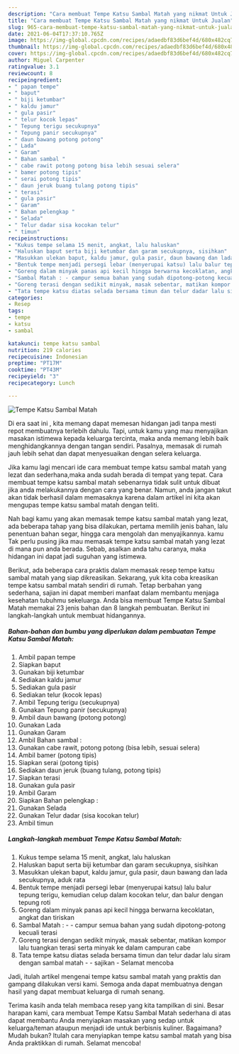 ```yaml
---
description: "Cara membuat Tempe Katsu Sambal Matah yang nikmat Untuk Jualan"
title: "Cara membuat Tempe Katsu Sambal Matah yang nikmat Untuk Jualan"
slug: 965-cara-membuat-tempe-katsu-sambal-matah-yang-nikmat-untuk-jualan
date: 2021-06-04T17:37:10.765Z
image: https://img-global.cpcdn.com/recipes/adaedbf83d6bef4d/680x482cq70/tempe-katsu-sambal-matah-foto-resep-utama.jpg
thumbnail: https://img-global.cpcdn.com/recipes/adaedbf83d6bef4d/680x482cq70/tempe-katsu-sambal-matah-foto-resep-utama.jpg
cover: https://img-global.cpcdn.com/recipes/adaedbf83d6bef4d/680x482cq70/tempe-katsu-sambal-matah-foto-resep-utama.jpg
author: Miguel Carpenter
ratingvalue: 3.1
reviewcount: 8
recipeingredient:
- " papan tempe"
- " baput"
- " biji ketumbar"
- " kaldu jamur"
- " gula pasir"
- " telur kocok lepas"
- " Tepung terigu secukupnya"
- " Tepung panir secukupnya"
- " daun bawang potong potong"
- " Lada"
- " Garam"
- " Bahan sambal "
- " cabe rawit potong potong bisa lebih sesuai selera"
- " bamer potong tipis"
- " serai potong tipis"
- " daun jeruk buang tulang potong tipis"
- " terasi"
- " gula pasir"
- " Garam"
- " Bahan pelengkap "
- " Selada"
- " Telur dadar sisa kocokan telur"
- " timun"
recipeinstructions:
- "Kukus tempe selama 15 menit, angkat, lalu haluskan"
- "Haluskan baput serta biji ketumbar dan garam secukupnya, sisihkan"
- "Masukkan ulekan baput, kaldu jamur, gula pasir, daun bawang dan lada secukupnya, aduk rata"
- "Bentuk tempe menjadi persegi lebar (menyerupai katsu) lalu balur tepung terigu, kemudian celup dalam kocokan telur, dan balur dengan tepung roti"
- "Goreng dalam minyak panas api kecil hingga berwarna kecoklatan, angkat dan tiriskan"
- "Sambal Matah : - campur semua bahan yang sudah dipotong-potong kecuali terasi"
- "Goreng terasi dengan sedikit minyak, masak sebentar, matikan kompor lalu tuangkan terasi serta minyak ke dalam campuran cabe"
- "Tata tempe katsu diatas selada bersama timun dan telur dadar lalu siram dengan sambal matah - sajikan Selamat mencoba"
categories:
- Resep
tags:
- tempe
- katsu
- sambal

katakunci: tempe katsu sambal 
nutrition: 219 calories
recipecuisine: Indonesian
preptime: "PT17M"
cooktime: "PT43M"
recipeyield: "3"
recipecategory: Lunch

---
```



![Tempe Katsu Sambal Matah](https://img-global.cpcdn.com/recipes/adaedbf83d6bef4d/680x482cq70/tempe-katsu-sambal-matah-foto-resep-utama.jpg)

Di era  saat ini , kita memang dapat memesan hidangan jadi tanpa mesti repot membuatnya terlebih dahulu. Tapi, untuk kamu yang mau menyajikan masakan istimewa kepada keluarga tercinta, maka anda memang lebih baik menghidangkannya dengan tangan sendiri. Pasalnya, memasak di rumah jauh lebih sehat dan dapat menyesuaikan dengan selera keluarga.

Jika kamu lagi mencari ide cara membuat tempe katsu sambal matah yang lezat dan sederhana,maka anda sudah berada di tempat yang tepat. Cara membuat tempe katsu sambal matah  sebenarnya tidak sulit untuk dibuat jika anda melakukannya dengan cara yang benar. Namun, anda jangan takut akan tidak berhasil dalam memasaknya 
karena dalam artikel ini kita akan mengupas tempe katsu sambal matah dengan teliti.  



Nah bagi kamu yang akan memasak tempe katsu sambal matah yang lezat, ada beberapa tahap yang bisa dilakukan, pertama memilih jenis bahan, lalu penentuan bahan segar, hingga cara mengolah dan menyajikannya. kamu Tak perlu pusing jika mau memasak tempe katsu sambal matah yang lezat di mana pun anda berada. Sebab, asalkan anda  tahu caranya, maka hidangan ini dapat jadi suguhan yang istimewa.

Berikut, ada beberapa cara praktis  dalam memasak resep tempe katsu sambal matah yang siap dikreasikan. Sekarang, yuk kita coba kreasikan tempe katsu sambal matah sendiri di rumah. Tetap berbahan yang sederhana, sajian ini dapat memberi manfaat dalam membantu menjaga kesehatan tubuhmu sekeluarga. Anda bisa membuat Tempe Katsu Sambal Matah memakai 23 jenis bahan dan 8 langkah pembuatan. Berikut ini langkah-langkah untuk membuat hidangannya.

<!--inarticleads1-->

##### Bahan-bahan dan bumbu yang diperlukan dalam pembuatan Tempe Katsu Sambal Matah:

1. Ambil  papan tempe
1. Siapkan  baput
1. Gunakan  biji ketumbar
1. Sediakan  kaldu jamur
1. Sediakan  gula pasir
1. Sediakan  telur (kocok lepas)
1. Ambil  Tepung terigu (secukupnya)
1. Gunakan  Tepung panir (secukupnya)
1. Ambil  daun bawang (potong potong)
1. Gunakan  Lada
1. Gunakan  Garam
1. Ambil  Bahan sambal :
1. Gunakan  cabe rawit, potong potong (bisa lebih, sesuai selera)
1. Ambil  bamer (potong tipis)
1. Siapkan  serai (potong tipis)
1. Sediakan  daun jeruk (buang tulang, potong tipis)
1. Siapkan  terasi
1. Gunakan  gula pasir
1. Ambil  Garam
1. Siapkan  Bahan pelengkap :
1. Gunakan  Selada
1. Gunakan  Telur dadar (sisa kocokan telur)
1. Ambil  timun




<!--inarticleads2-->

##### Langkah-langkah membuat Tempe Katsu Sambal Matah:

1. Kukus tempe selama 15 menit, angkat, lalu haluskan
1. Haluskan baput serta biji ketumbar dan garam secukupnya, sisihkan
1. Masukkan ulekan baput, kaldu jamur, gula pasir, daun bawang dan lada secukupnya, aduk rata
1. Bentuk tempe menjadi persegi lebar (menyerupai katsu) lalu balur tepung terigu, kemudian celup dalam kocokan telur, dan balur dengan tepung roti
1. Goreng dalam minyak panas api kecil hingga berwarna kecoklatan, angkat dan tiriskan
1. Sambal Matah : - - campur semua bahan yang sudah dipotong-potong kecuali terasi
1. Goreng terasi dengan sedikit minyak, masak sebentar, matikan kompor lalu tuangkan terasi serta minyak ke dalam campuran cabe
1. Tata tempe katsu diatas selada bersama timun dan telur dadar lalu siram dengan sambal matah - - sajikan - Selamat mencoba




Jadi, itulah artikel mengenai  tempe katsu sambal matah  yang praktis dan gampang dilakukan versi kami. Semoga anda dapat membuatnya dengan hasil yang dapat membuat keluarga di rumah senang. 

Terima kasih anda telah membaca resep yang kita tampilkan di sini. Besar harapan kami, cara membuat  Tempe Katsu Sambal Matah sederhana di atas dapat membantu Anda menyiapkan masakan yang sedap untuk keluarga/teman ataupun menjadi ide untuk berbisnis kuliner. Bagaimana? Mudah bukan? Itulah cara menyiapkan tempe katsu sambal matah yang bisa Anda praktikkan di rumah. Selamat mencoba!

